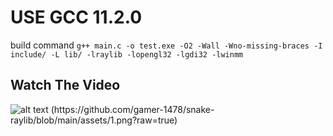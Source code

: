 # USE GCC 11.2.0
build command 
```g++ main.c -o test.exe -O2 -Wall -Wno-missing-braces -I include/ -L lib/ -lraylib -lopengl32 -lgdi32 -lwinmm```

## Watch The Video
![alt text (https://github.com/gamer-1478/snake-raylib/blob/main/assets/1.png?raw=true)](https://youtu.be/j2NQ49UDuRM)
